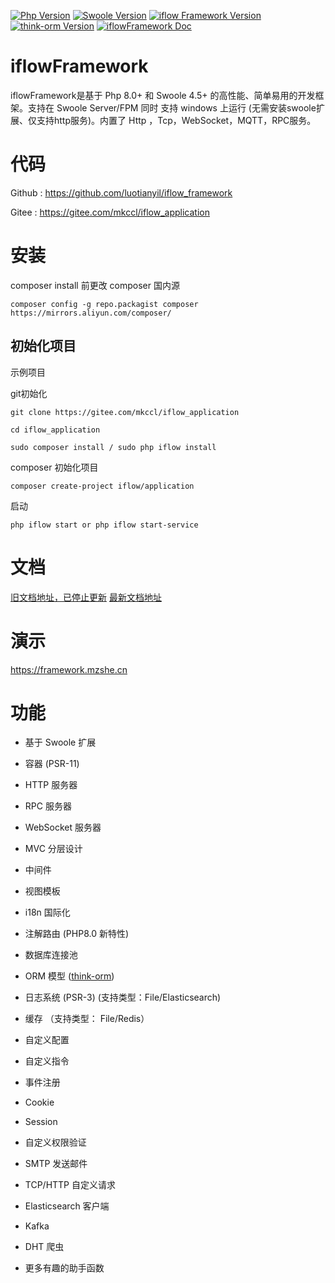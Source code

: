 [![Php Version](https://img.shields.io/badge/php-%3E=8.0.1-brightgreen.svg)](https://secure.php.net/)
[![Swoole Version](https://img.shields.io/badge/swoole-%3E=4.5.0-brightgreen.svg)](https://github.com/swoole/swoole-src)
[![iflow Framework Version](https://img.shields.io/badge/iflow_framework-%3E=0.0.1-brightgreen.svg)](https://github.com/luotianyil/iflow_framework)
[![think-orm Version](https://img.shields.io/badge/think/orm-%3E=2.0.x-brightgreen.svg)](https://www.kancloud.cn/manual/think-orm/1257998)
[![iflowFramework Doc](https://img.shields.io/badge/docs-passing-green.svg?maxAge=2592000)](https://www.yuque.com/youzhiyuandemao/ftorkm)

# iflowFramework



iflowFramework是基于 Php 8.0+ 和 Swoole 4.5+ 的高性能、简单易用的开发框架。支持在 Swoole Server/FPM 同时 支持 windows 上运行 (无需安装swoole扩展、仅支持http服务)。内置了 Http ，Tcp，WebSocket，MQTT，RPC服务。




# 代码

Github : https://github.com/luotianyil/iflow_framework

Gitee : https://gitee.com/mkccl/iflow_application

# 安装

composer install 前更改 composer 国内源

```
composer config -g repo.packagist composer https://mirrors.aliyun.com/composer/
```


## 初始化项目



示例项目

git初始化
```
git clone https://gitee.com/mkccl/iflow_application

cd iflow_application

sudo composer install / sudo php iflow install
```

composer 初始化项目
```
composer create-project iflow/application
```

启动

```
php iflow start or php iflow start-service
```


# 文档

[旧文档地址，已停止更新](https://mzshe.cn/#/open_api)
[最新文档地址](https://www.yuque.com/youzhiyuandemao/ftorkm)



# 演示
https://framework.mzshe.cn


# 功能


- 基于 Swoole 扩展

- 容器 (PSR-11)

- HTTP 服务器

- RPC 服务器

- WebSocket 服务器

- MVC 分层设计

- 中间件

- 视图模板

- i18n 国际化

- 注解路由 (PHP8.0 新特性)

- 数据库连接池

- ORM 模型 ([think-orm](https://laravel-china.org/docs/laravel/5.5/eloquent/1332))

- 日志系统 (PSR-3) (支持类型：File/Elasticsearch)

- 缓存 （支持类型： File/Redis）

- 自定义配置

- 自定义指令

- 事件注册

- Cookie

- Session

- 自定义权限验证

- SMTP 发送邮件

- TCP/HTTP 自定义请求

- Elasticsearch 客户端

- Kafka

- DHT 爬虫

- 更多有趣的助手函数
